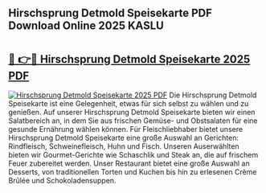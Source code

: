 ## Hirschsprung Detmold Speisekarte PDF Download Online 2025 KASLU

# <h2><a href="http://gcd80v.nevu.top/?p=Hirschsprung+Detmold+Speisekarte">🔗 👉🔴 Hirschsprung Detmold Speisekarte 2025 PDF</a></h2>

[![Hirschsprung Detmold Speisekarte 2025 PDF](https://i.imgur.com/dBaPXMq.png)](http://gcd80v.nevu.top/?p=Hirschsprung+Detmold+Speisekarte)
Die Hirschsprung Detmold Speisekarte ist eine Gelegenheit, etwas für sich selbst zu wählen und zu genießen. Auf unserer Hirschsprung Detmold Speisekarte bieten wir einen Salatbereich an, in dem Sie aus frischen Gemüse- und Obstsalaten für eine gesunde Ernährung wählen können. Für Fleischliebhaber bietet unsere Hirschsprung Detmold Speisekarte eine große Auswahl an Gerichten: Rindfleisch, Schweinefleisch, Huhn und Fisch. Unseren Auserwählten bieten wir Gourmet-Gerichte wie Schaschlik und Steak an, die auf frischem Feuer zubereitet werden. Unser Restaurant bietet eine große Auswahl an Desserts, von traditionellen Torten und Kuchen bis hin zu erlesenen Crème Brûlée und Schokoladensuppen.
